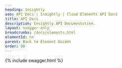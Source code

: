 ```yaml
---
heading: Insightly
seo: API Docs | Insightly | Cloud Elements API Docs
title: API Docs
description: Insightly API Documentation.
layout: swagger-only
breadcrumbs: /docs/elements.html
elementId: nn
parent: Back to Element Guides
order: 90
---
```


{% include swagger.html %}
